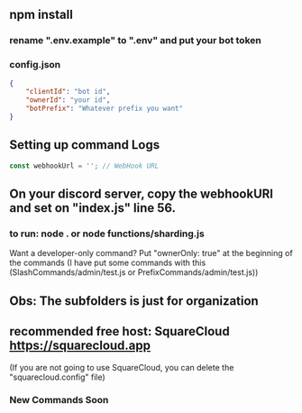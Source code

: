 ## npm install

### rename ".env.example" to ".env" and put your bot token

### config.json

```json
{
    "clientId": "bot id",
    "ownerId": "your id",
    "botPrefix": "Whatever prefix you want"
}
```
## Setting up command Logs
```js
const webhookUrl = ''; // WebHook URL
```
## On your discord server, copy the webhookURl and set on "index.js" line 56.

### to run: node . or node functions/sharding.js

Want a developer-only command? Put "ownerOnly: true" at the beginning of the commands (I have put some commands with this (SlashCommands/admin/test.js or PrefixCommands/admin/test.js))

## Obs: The subfolders is just for organization

## recommended free host: SquareCloud https://squarecloud.app
(If you are not going to use SquareCloud, you can delete the "squarecloud.config" file)

### New Commands Soon